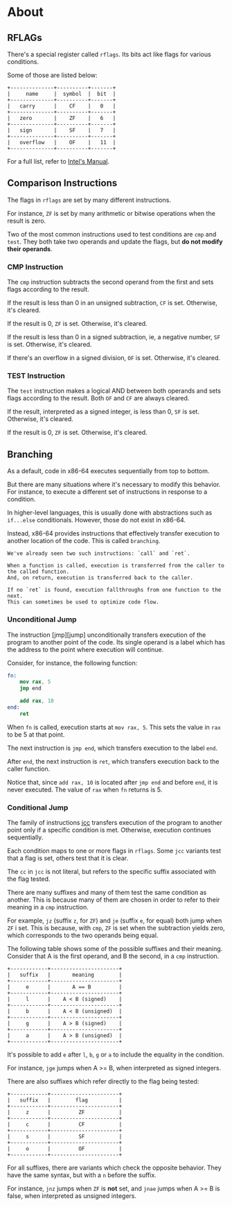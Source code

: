# About

## RFLAGs

There's a special register called `rflags`.
Its bits act like flags for various conditions.

Some of those are listed below:

```
+--------------+----------+-------+
|     name     |  symbol  |  bit  |
+--------------+----------+-------+
|   carry      |    CF    |   0   |
+--------------+----------+-------+
|   zero       |    ZF    |   6   |
+--------------+----------+-------+
|   sign       |    SF    |   7   |
+--------------+----------+-------+
|   overflow   |    OF    |   11  |
+--------------+----------+-------+
```

For a full list, refer to [Intel's Manual][manual].

## Comparison Instructions

The flags in `rflags` are set by many different instructions.

For instance, `ZF` is set by many arithmetic or bitwise operations when the result is zero.

Two of the most common instructions used to test conditions are `cmp` and `test`.
They both take two operands and update the flags, but **do not modify their operands**.

### CMP Instruction

The `cmp` instruction subtracts the second operand from the first and sets flags according to the result.

If the result is less than 0 in an unsigned subtraction, `CF` is set.
Otherwise, it's cleared.

If the result is 0, `ZF` is set.
Otherwise, it's cleared.

If the result is less than 0 in a signed subtraction, ie, a negative number, `SF` is set.
Otherwise, it's cleared.

If there's an overflow in a signed division, `OF` is set.
Otherwise, it's cleared.

### TEST Instruction

The `test` instruction makes a logical AND between both operands and sets flags according to the result.
Both `OF` and `CF` are always cleared.

If the result, interpreted as a signed integer, is less than 0, `SF` is set.
Otherwise, it's cleared.

If the result is 0, `ZF` is set.
Otherwise, it's cleared.

## Branching

As a default, code in x86-64 executes sequentially from top to bottom.

But there are many situations where it's necessary to modify this behavior.
For instance, to execute a different set of instructions in response to a condition.

In higher-level languages, this is usually done with abstractions such as `if...else` conditionals.
However, those do not exist in x86-64.

Instead, x86-64 provides instructions that effectively transfer execution to another location of the code.
This is called `branching`.

~~~~exercism/note
We've already seen two such instructions: `call` and `ret`.

When a function is called, execution is transferred from the caller to the called function.
And, on return, execution is transferred back to the caller.

If no `ret` is found, execution fallthroughs from one function to the next.
This can sometimes be used to optimize code flow.
~~~~

### Unconditional Jump

The instruction [jmp][jump] unconditionally transfers execution of the program to another point of the code.
Its single operand is a label which has the address to the point where execution will continue.

Consider, for instance, the following function:

```nasm
fn:
    mov rax, 5
    jmp end

    add rax, 10
end:
    ret
```

When `fn` is called, execution starts at `mov rax, 5`.
This sets the value in `rax` to be 5 at that point.

The next instruction is `jmp end`, which transfers execution to the label `end`.

After `end`, the next instruction is `ret`, which transfers execution back to the caller function.

Notice that, since `add rax, 10` is located after `jmp end` and before `end`, it is never executed.
The value of `rax` when `fn` returns is 5.

### Conditional Jump

The family of instructions [jcc][jcc] transfers execution of the program to another point only if a specific condition is met.
Otherwise, execution continues sequentially.

Each condition maps to one or more flags in `rflags`.
Some `jcc` variants test that a flag is set, others test that it is clear.

The `cc` in `jcc` is not literal, but refers to the specific suffix associated with the flag tested.

There are many suffixes and many of them test the same condition as another.
This is because many of them are chosen in order to refer to their meaning in a `cmp` instruction.

For example, `jz` (suffix `z`, for `ZF`) and `je` (suffix `e`, for equal) both jump when `ZF` i set.
This is because, with `cmp`, `ZF` is set when the subtraction yields zero, which corresponds to the two operands being equal.

The following table shows some of the possible suffixes and their meaning.
Consider that A is the first operand, and B the second, in a `cmp` instruction.

```
+------------+----------------------+
|   suffix   |       meaning        |
+------------+----------------------+
|     e      |       A == B         |
+------------+----------------------+
|     l      |    A < B (signed)    |
+------------+----------------------+
|     b      |    A < B (unsigned)  |
+------------+----------------------+
|     g      |    A > B (signed)    |
+------------+----------------------+
|     a      |    A > B (unsigned)  |
+------------+----------------------+
```

It's possible to add `e` after `l`, `b`, `g` or `a` to include the equality in the condition.

For instance, `jge` jumps when A >= B, when interpreted as signed integers.

There are also suffixes which refer directly to the flag being tested:

```
+------------+----------------------+
|   suffix   |        flag          |
+------------+----------------------+
|     z      |         ZF           |
+------------+----------------------+
|     c      |         CF           |
+------------+----------------------+
|     s      |         SF           |
+------------+----------------------+
|     o      |         OF           |
+------------+----------------------+
```

For all suffixes, there are variants which check the opposite behavior.
They have the same syntax, but with a `n` before the suffix.

For instance, `jnz` jumps when `ZF` is **not** set, and `jnae` jumps when A >= B is false, when interpreted as unsigned integers.

[manual]: https://www.intel.com/content/dam/www/public/us/en/documents/manuals/64-ia-32-architectures-software-developer-vol-1-manual.pdf#page=78
[jmp]: https://www.felixcloutier.com/x86/jmp
[jcc]: https://www.felixcloutier.com/x86/jcc
